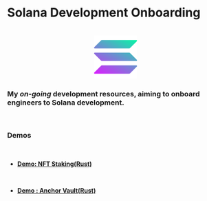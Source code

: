 # Solana Development Onboarding

<br>
<div align="center">
  <a href="https://github.com/tedkimdev/solana-dev-onboarding-rs">
    <img src="chapters/images/solana-logo.png" alt="Logo" width="100" height="100">
  </a>
</div>
  
### My *on-going* development resources, aiming to onboard engineers to Solana development.

<br>

### Demos

<br>

* **[Demo: NFT Staking(Rust)](demos/nft-staking)**

<br>

* **[Demo : Anchor Vault(Rust)](demos/anchor-vault)**

<br>
